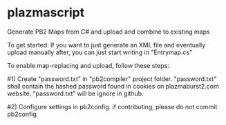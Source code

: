 # plazmascript
Generate PB2 Maps from C# and upload and combine to existing maps

To get started:
If you want to just generate an XML file and eventually upload manually after, you can just start writing in "Entrymap.cs"



To enable map-replacing and upload, follow these steps:


#1) Create "password.txt" in "pb2compiler" project folder.
"password.txt" shall contain the hashed password found in cookies on plazmaburst2.com website.
"password.txt" will be ignore in github.


#2) Configure settings in pb2config.
if contributing, please do not commit pb2config
